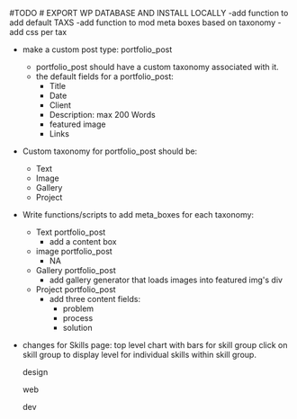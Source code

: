 #TODO #
EXPORT WP DATABASE AND INSTALL LOCALLY
-add function to add default TAXS
-add function to mod meta boxes based on taxonomy
-add css per tax 

* make a custom post type: portfolio_post
	- portfolio_post should have a custom taxonomy associated with it.
	- the default fields for a portfolio_post:
		* Title
		* Date
		* Client
		* Description: max 200 Words
		* featured image
		* Links
* Custom taxonomy for portfolio_post should be:
	- Text
	- Image
	- Gallery
	- Project

* Write functions/scripts to add meta_boxes for each taxonomy:
	* Text portfolio_post
		- add a content box
	* image portfolio_post
		- NA
	* Gallery portfolio_post
		- add gallery generator that loads images into featured img's div
	* Project portfolio_post
		- add three content fields:
			- problem
			- process
			- solution

* changes for Skills page:
	top level chart with bars for skill group
	click on skill group to display level for individual skills within skill group.

	design

	web

	dev
